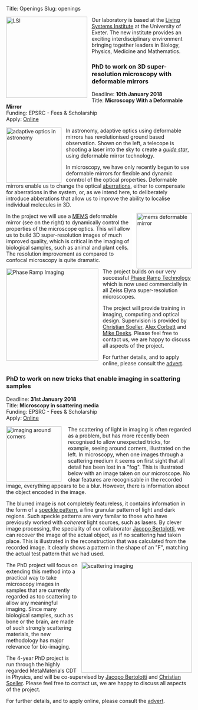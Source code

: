 Title: Openings
Slug: openings

<img style="float:left; border-right:12px solid white" width="220"
src="{filename}/images/logos/LSI-Logo-patterns.png" alt="LSI"> Our laboratory is
based at the
[Living Systems Institute](http://www.exeter.ac.uk/livingsystems/) at
the University of Exeter. The new institute provides an exciting
interdisciplinary environment bringing together leaders in Biology,
Physics, Medicine and Mathematics.

### PhD to work on 3D super-resolution microscopy with deformable mirrors

Deadline: **10th January 2018** <br>
Title: **Microscopy With a Deformable Mirror** <br>
Funding: EPSRC - Fees & Scholarship <br>
Apply: [Online](http://www.exeter.ac.uk/studying/funding/award/?id=2958)

<img style="float:left; border-right:12px solid white"
src="{filename}/images/research/adaptive-optics-astro.jpg" width="150"
alt="adaptive optics in astronomy"> In astronomy, adaptive optics
using deformable mirrors has revolutionised ground based observation.
Shown on the left, a telecope is shooting a laser into the sky to
create a [_guide star_](http://en.wikipedia.org/wiki/Guide_star),
using deformable mirror technology.

In microscopy, we have only recently begun to use deformable mirrors
for flexible and dynamic conntrol of the optical
properties. Deformable mirrors enable us to change the optical
[aberrations](http://en.wikipedia.org/wiki/Optical_aberration), either
to compensate for aberrations in the system, or, as we intend here, to
deliberately introduce abberations that allow us to improve the
ability to localise individual molecules in 3D.

<img style="float:right; border-left:12px solid white"
src="{filename}/images/research/deformable-mirror.png" width="150"
alt="mems deformable mirror">
In the project we will use a
[MEMS](http://en.wikipedia.org/wiki/Microelectromechanical_systems)
deformable mirror (see on the right)
to dynamically control the properties of the microscope optics. This
will allow us to build 3D super-resolution images of much improved
quality, which is critical in the imaging of biological samples, such
as animal and plant cells. The resolution improvement as compared to
confocal microscopy is quite dramatic.

<img style="float:left; border-right:12px solid white"
src="{filename}/images/research/PRILM-3d.png" width="250" alt="Phase Ramp
Imaging">The project builds on our very successful
[Phase Ramp Technology](http://link.springer.com/article/10.1007/s12274-011-0115-z)
which is now used
commercially in all Zeiss Elyra super-resolution microscopes.

The project will provide training in imaging, computing and optical
design. Supervision is provided by
[Christian Soeller](http://emps.exeter.ac.uk/physics-astronomy/staff/cs463),
[Alex Corbett](http://emps.exeter.ac.uk/physics-astronomy/staff/ac734)
and [Mike Deeks](http://biosciences.exeter.ac.uk/staff/index.php?web_id=Michael_Deeks). Please
feel free to contact us, we are happy to discuss all aspects of the
project.


For further details, and to apply online, please consult
the [advert](http://www.exeter.ac.uk/studying/funding/award/?id=2958).

### PhD to work on new tricks that enable imaging in scattering samples

Deadline: **31st January 2018** <br>
Title: **Microscopy in scattering media** <br>
Funding: EPSRC - Fees & Scholarship <br>
Apply: [Online](http://www.exeter.ac.uk/studying/funding/award/?id=284)

<img style="float:left; border-right:18px solid white"
src="{filename}/images/research/imaging-around-corners.png" width="150"
alt="imaging around corners"> The scattering of light in imaging is often
regarded as a problem, but has more recently been recognised to allow
unexpected tricks, for example, seeing around corners, illustrated on
the left. In microscopy, when one images through a scattering medium it seems on first sight that all
detail has been lost in a "fog".  This is illustrated below with an
image taken on our microscope. No clear features are recognisable in the
recorded image, everything appears to be a blur. However, there is
information about the object encoded in the image.

The blurred image is not completely featureless, it contains
information in the form of a
[speckle pattern](http://en.wikipedia.org/wiki/Speckle_pattern), a
fine granular pattern of light and dark regions. Such speckle patterns are very familar to those
who have previously worked with _coherent_ light sources, such as
lasers. By clever image processing, the speciality of our collaborator
[Jacopo Bertolotti](http://emps.exeter.ac.uk/physics-astronomy/staff/jb601), we can recover the image of the actual object, as
if no scattering had taken place. This is illustrated in the
reconstruction that was calculated from the recorded image. It clearly
shows a pattern in the shape of an "F", matching the actual test
pattern that we had used.

<img style="float:right; border-left:10px solid white"
src="{filename}/images/research/image-scattered-reconstruction-text.png" width="300"
alt="scattering imaging"> The PhD project will focus on extending this
method into a practical way to take microscopy images in samples that
are currently regarded as too scattering to allow any meaningful
imaging. Since many biological samples, such as bone or the brain, are
made of such strongly scattering materials, the new methodology has major
relevance for bio-imaging.

The 4-year PhD project is run through the highly regarded
MetaMaterials CDT in Physics, and will be co-supervised by
[Jacopo Bertolotti](http://emps.exeter.ac.uk/physics-astronomy/staff/jb601)
and
[Christian Soeller](http://emps.exeter.ac.uk/physics-astronomy/staff/cs463). Please
feel free to contact us, we are happy to discuss all aspects of the
project.

For further details, and to apply online, please consult the
[advert](http://www.exeter.ac.uk/studying/funding/award/?id=2842).
